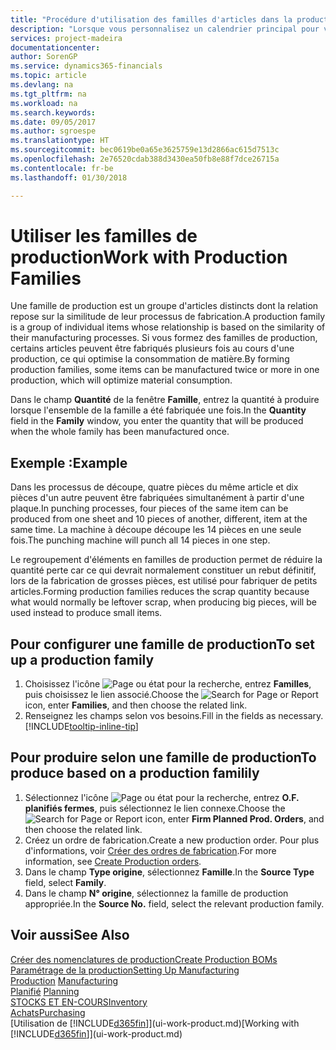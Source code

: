```yaml
---
title: "Procédure d'utilisation des familles d'articles dans la production | Microsoft Docs"
description: "Lorsque vous personnalisez un calendrier principal pour votre société ou pour l'un de ses partenaires commerciaux, votre tâche consiste essentiellement à modifier le statut des jours ouvrés et chômés."
services: project-madeira
documentationcenter: 
author: SorenGP
ms.service: dynamics365-financials
ms.topic: article
ms.devlang: na
ms.tgt_pltfrm: na
ms.workload: na
ms.search.keywords: 
ms.date: 09/05/2017
ms.author: sgroespe
ms.translationtype: HT
ms.sourcegitcommit: bec0619be0a65e3625759e13d2866ac615d7513c
ms.openlocfilehash: 2e76520cdab388d3430ea50fb8e88f7dce26715a
ms.contentlocale: fr-be
ms.lasthandoff: 01/30/2018

---
```

# <a name="work-with-production-families"></a><span data-ttu-id="ed461-103">Utiliser les familles de production</span><span class="sxs-lookup"><span data-stu-id="ed461-103">Work with Production Families</span></span>
<span data-ttu-id="ed461-104">Une famille de production est un groupe d'articles distincts dont la relation repose sur la similitude de leur processus de fabrication.</span><span class="sxs-lookup"><span data-stu-id="ed461-104">A production family is a group of individual items whose relationship is based on the similarity of their manufacturing processes.</span></span> <span data-ttu-id="ed461-105">Si vous formez des familles de production, certains articles peuvent être fabriqués plusieurs fois au cours d'une production, ce qui optimise la consommation de matière.</span><span class="sxs-lookup"><span data-stu-id="ed461-105">By forming production families, some items can be manufactured twice or more in one production, which will optimize material consumption.</span></span>

<span data-ttu-id="ed461-106">Dans le champ **Quantité** de la fenêtre **Famille**, entrez la quantité à produire lorsque l'ensemble de la famille a été fabriquée une fois.</span><span class="sxs-lookup"><span data-stu-id="ed461-106">In the **Quantity** field in the **Family** window, you enter the quantity that will be produced when the whole family has been manufactured once.</span></span>

## <a name="example"></a><span data-ttu-id="ed461-107">Exemple :</span><span class="sxs-lookup"><span data-stu-id="ed461-107">Example</span></span>
<span data-ttu-id="ed461-108">Dans les processus de découpe, quatre pièces du même article et dix pièces d'un autre peuvent être fabriquées simultanément à partir d'une plaque.</span><span class="sxs-lookup"><span data-stu-id="ed461-108">In punching processes, four pieces of the same item can be produced from one sheet and 10 pieces of another, different, item at the same time.</span></span> <span data-ttu-id="ed461-109">La machine à découpe découpe les 14 pièces en une seule fois.</span><span class="sxs-lookup"><span data-stu-id="ed461-109">The punching machine will punch all 14 pieces in one step.</span></span>

<span data-ttu-id="ed461-110">Le regroupement d'éléments en familles de production permet de réduire la quantité perte car ce qui devrait normalement constituer un rebut définitif, lors de la fabrication de grosses pièces, est utilisé pour fabriquer de petits articles.</span><span class="sxs-lookup"><span data-stu-id="ed461-110">Forming production families reduces the scrap quantity because what would normally be leftover scrap, when producing big pieces, will be used instead to produce small items.</span></span>

## <a name="to-set-up-a-production-family"></a><span data-ttu-id="ed461-111">Pour configurer une famille de production</span><span class="sxs-lookup"><span data-stu-id="ed461-111">To set up a production family</span></span>
1. <span data-ttu-id="ed461-112">Choisissez l'icône ![Page ou état pour la recherche](media/ui-search/search_small.png "Page ou état pour la recherche"), entrez **Familles**, puis choisissez le lien associé.</span><span class="sxs-lookup"><span data-stu-id="ed461-112">Choose the ![Search for Page or Report](media/ui-search/search_small.png "Search for Page or Report icon") icon, enter **Families**, and then choose the related link.</span></span>
2. <span data-ttu-id="ed461-113">Renseignez les champs selon vos besoins.</span><span class="sxs-lookup"><span data-stu-id="ed461-113">Fill in the fields as necessary.</span></span> [!INCLUDE[tooltip-inline-tip](includes/tooltip-inline-tip_md.md)]

## <a name="to-produce-based-on-a-production-familily"></a><span data-ttu-id="ed461-114">Pour produire selon une famille de production</span><span class="sxs-lookup"><span data-stu-id="ed461-114">To produce based on a production familily</span></span>
1. <span data-ttu-id="ed461-115">Sélectionnez l'icône ![Page ou état pour la recherche](media/ui-search/search_small.png "Page ou état pour la recherche"), entrez **O.F. planifiés fermes**, puis sélectionnez le lien connexe.</span><span class="sxs-lookup"><span data-stu-id="ed461-115">Choose the ![Search for Page or Report](media/ui-search/search_small.png "Search for Page or Report icon") icon, enter **Firm Planned Prod. Orders**, and then choose the related link.</span></span>
2. <span data-ttu-id="ed461-116">Créez un ordre de fabrication.</span><span class="sxs-lookup"><span data-stu-id="ed461-116">Create a new production order.</span></span> <span data-ttu-id="ed461-117">Pour plus d'informations, voir [Créer des ordres de fabrication](production-how-to-create-production-orders.md).</span><span class="sxs-lookup"><span data-stu-id="ed461-117">For more information, see [Create Production orders](production-how-to-create-production-orders.md).</span></span>
3. <span data-ttu-id="ed461-118">Dans le champ **Type origine**, sélectionnez **Famille**.</span><span class="sxs-lookup"><span data-stu-id="ed461-118">In the **Source Type** field, select **Family**.</span></span>  
4. <span data-ttu-id="ed461-119">Dans le champ **N° origine**, sélectionnez la famille de production appropriée.</span><span class="sxs-lookup"><span data-stu-id="ed461-119">In the **Source No.** field, select the relevant production family.</span></span>

## <a name="see-also"></a><span data-ttu-id="ed461-120">Voir aussi</span><span class="sxs-lookup"><span data-stu-id="ed461-120">See Also</span></span>
[<span data-ttu-id="ed461-121">Créer des nomenclatures de production</span><span class="sxs-lookup"><span data-stu-id="ed461-121">Create Production BOMs</span></span>](production-how-to-create-production-boms.md)  
[<span data-ttu-id="ed461-122">Paramétrage de la production</span><span class="sxs-lookup"><span data-stu-id="ed461-122">Setting Up Manufacturing</span></span>](production-configure-production-processes.md)  
<span data-ttu-id="ed461-123">[Production](production-manage-manufacturing.md)  </span><span class="sxs-lookup"><span data-stu-id="ed461-123">[Manufacturing](production-manage-manufacturing.md)  </span></span>  
<span data-ttu-id="ed461-124">[Planifié](production-planning.md) </span><span class="sxs-lookup"><span data-stu-id="ed461-124">[Planning](production-planning.md) </span></span>  
[<span data-ttu-id="ed461-125">STOCKS ET EN-COURS</span><span class="sxs-lookup"><span data-stu-id="ed461-125">Inventory</span></span>](inventory-manage-inventory.md)  
[<span data-ttu-id="ed461-126">Achats</span><span class="sxs-lookup"><span data-stu-id="ed461-126">Purchasing</span></span>](purchasing-manage-purchasing.md)  
<span data-ttu-id="ed461-127">[Utilisation de [!INCLUDE[d365fin](includes/d365fin_md.md)]](ui-work-product.md)</span><span class="sxs-lookup"><span data-stu-id="ed461-127">[Working with [!INCLUDE[d365fin](includes/d365fin_md.md)]](ui-work-product.md)</span></span>

